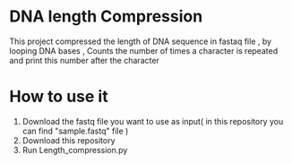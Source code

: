 # DNA length Compression
 
This project compressed the length of DNA sequence in fastaq file , by looping DNA bases , Counts the number of times a character is repeated and print this number after the character




# How to use it 
1. Download the fastq file you want to use as input( in this repository you can find "sample.fastq" file )
2. Download this repository 
3. Run Length_compression.py 



